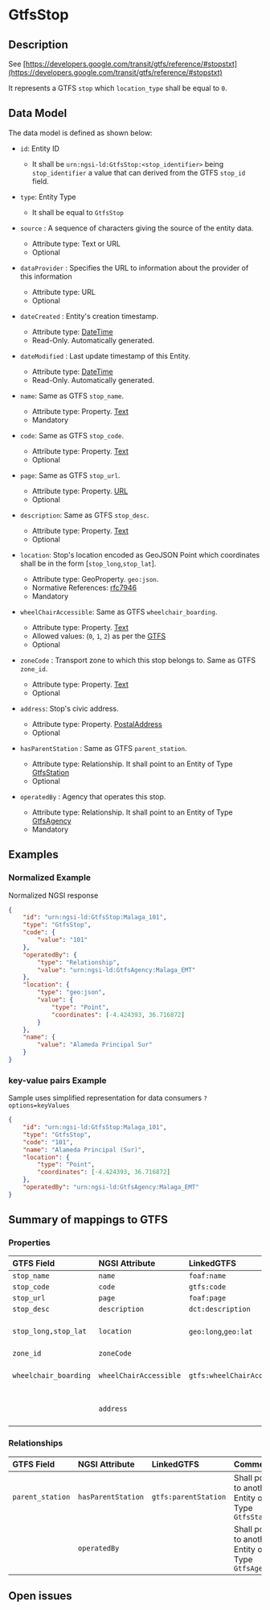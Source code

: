 # GtfsStop

## Description

See
[https://developers.google.com/transit/gtfs/reference/#stopstxt](https://developers.google.com/transit/gtfs/reference/#stopstxt)

It represents a GTFS `stop` which `location_type` shall be equal to `0`.

## Data Model

The data model is defined as shown below:

-   `id`: Entity ID

    -   It shall be `urn:ngsi-ld:GtfsStop:<stop_identifier>` being
        `stop_identifier` a value that can derived from the GTFS `stop_id`
        field.

-   `type`: Entity Type

    -   It shall be equal to `GtfsStop`

-   `source` : A sequence of characters giving the source of the entity data.

    -   Attribute type: Text or URL
    -   Optional

-   `dataProvider` : Specifies the URL to information about the provider of this
    information

    -   Attribute type: URL
    -   Optional

-   `dateCreated` : Entity's creation timestamp.

    -   Attribute type: [DateTime](https://schema.org/DateTime)
    -   Read-Only. Automatically generated.

-   `dateModified` : Last update timestamp of this Entity.

    -   Attribute type: [DateTime](https://schema.org/DateTime)
    -   Read-Only. Automatically generated.

-   `name`: Same as GTFS `stop_name`.

    -   Attribute type: Property. [Text](https://schema.org/Text)
    -   Mandatory

-   `code`: Same as GTFS `stop_code`.

    -   Attribute type: Property. [Text](https://schema.org/Text)
    -   Optional

-   `page`: Same as GTFS `stop_url`.

    -   Attribute type: Property. [URL](https://schema.org/URL)
    -   Optional

-   `description`: Same as GTFS `stop_desc`.

    -   Attribute type: Property. [Text](https://schema.org/Text)
    -   Optional

-   `location`: Stop's location encoded as GeoJSON Point which coordinates shall
    be in the form \[`stop_long`,`stop_lat`\].

    -   Attribute type: GeoProperty. `geo:json`.
    -   Normative References: [rfc7946](https://tools.ietf.org/html/rfc7946)
    -   Mandatory

-   `wheelChairAccessible`: Same as GTFS `wheelchair_boarding`.

    -   Attribute type: Property. [Text](https://schema.org/Text)
    -   Allowed values: (`0`, `1`, `2`) as per the
        [GTFS](https://developers.google.com/transit/gtfs/reference/#stopstxt)
    -   Optional

-   `zoneCode` : Transport zone to which this stop belongs to. Same as GTFS
    `zone_id`.

    -   Attribute type: Property. [Text](https://schema.org/Text)
    -   Optional

-   `address`: Stop's civic address.

    -   Attribute type: Property.
        [PostalAddress](https://schema.org/PostalAddress)
    -   Optional

-   `hasParentStation` : Same as GTFS `parent_station`.

    -   Attribute type: Relationship. It shall point to an Entity of Type
        [GtfsStation](../../GtfsStation/doc/spec.md)
    -   Optional

-   `operatedBy` : Agency that operates this stop.
    -   Attribute type: Relationship. It shall point to an Entity of Type
        [GtfsAgency](../../GtfsAgency/doc/spec.md)
    -   Mandatory

## Examples

### Normalized Example

Normalized NGSI response

```json
{
    "id": "urn:ngsi-ld:GtfsStop:Malaga_101",
    "type": "GtfsStop",
    "code": {
        "value": "101"
    },
    "operatedBy": {
        "type": "Relationship",
        "value": "urn:ngsi-ld:GtfsAgency:Malaga_EMT"
    },
    "location": {
        "type": "geo:json",
        "value": {
            "type": "Point",
            "coordinates": [-4.424393, 36.716872]
        }
    },
    "name": {
        "value": "Alameda Principal Sur"
    }
}
```

### key-value pairs Example

Sample uses simplified representation for data consumers `?options=keyValues`

```json
{
    "id": "urn:ngsi-ld:GtfsStop:Malaga_101",
    "type": "GtfsStop",
    "code": "101",
    "name": "Alameda Principal (Sur)",
    "location": {
        "type": "Point",
        "coordinates": [-4.424393, 36.716872]
    },
    "operatedBy": "urn:ngsi-ld:GtfsAgency:Malaga_EMT"
}
```

## Summary of mappings to GTFS

### Properties

| GTFS Field            | NGSI Attribute         | LinkedGTFS                  | Comment                                                  |
| :-------------------- | :--------------------- | :-------------------------- | :------------------------------------------------------- |
| `stop_name`           | `name`                 | `foaf:name`                 |                                                          |
| `stop_code`           | `code`                 | `gtfs:code`                 |                                                          |
| `stop_url`            | `page`                 | `foaf:page`                 |                                                          |
| `stop_desc`           | `description`          | `dct:description`           |                                                          |
| `stop_long,stop_lat`  | `location`             | `geo:long`,`geo:lat`        | Encoded as a GeoJSON Point.                              |
| `zone_id`             | `zoneCode`             |                             |                                                          |
| `wheelchair_boarding` | `wheelChairAccessible` | `gtfs:wheelChairAccessible` | `0`, `1`, `2` as per GTFS spec.                          |
|                       | `address`              |                             | Stop's [address](https://schema.org/address). Schema.org |

### Relationships

| GTFS Field       | NGSI Attribute     | LinkedGTFS           | Comment                                             |
| :--------------- | :----------------- | :------------------- | :-------------------------------------------------- |
| `parent_station` | `hasParentStation` | `gtfs:parentStation` | Shall point to another Entity of Type `GtfsStation` |
|                  | `operatedBy`       |                      | Shall point to another Entity of Type `GtfsAgency`  |

## Open issues
